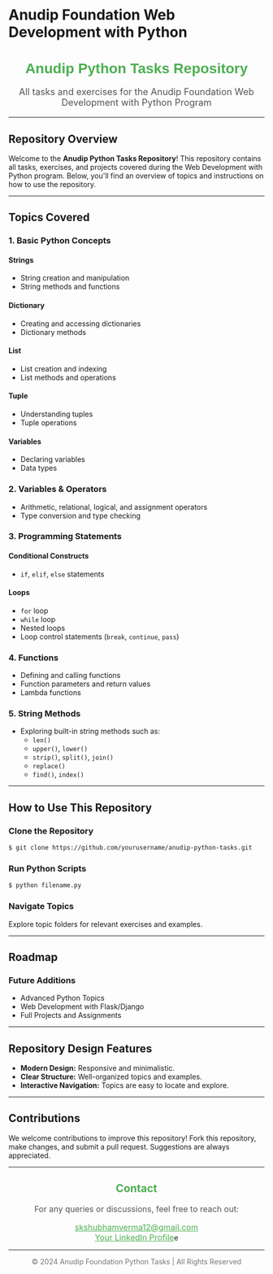 # Anudip Foundation Web Development with Python

<div align="center">

  <h1 style="font-family: 'Arial', sans-serif; color: #4CAF50;">Anudip Python Tasks Repository</h1>
  <p style="font-size: 18px; color: #555;">All tasks and exercises for the Anudip Foundation Web Development with Python Program</p>
</div>

---

## Repository Overview

Welcome to the **Anudip Python Tasks Repository**! This repository contains all tasks, exercises, and projects covered during the Web Development with Python program. Below, you'll find an overview of topics and instructions on how to use the repository.

---

## Topics Covered

### **1. Basic Python Concepts**

#### Strings
- String creation and manipulation
- String methods and functions

#### Dictionary
- Creating and accessing dictionaries
- Dictionary methods

#### List
- List creation and indexing
- List methods and operations

#### Tuple
- Understanding tuples
- Tuple operations

#### Variables
- Declaring variables
- Data types

### **2. Variables & Operators**
- Arithmetic, relational, logical, and assignment operators
- Type conversion and type checking

### **3. Programming Statements**
#### Conditional Constructs
- `if`, `elif`, `else` statements

#### Loops
- `for` loop
- `while` loop
- Nested loops
- Loop control statements (`break`, `continue`, `pass`)

### **4. Functions**
- Defining and calling functions
- Function parameters and return values
- Lambda functions

### **5. String Methods**
- Exploring built-in string methods such as:
  - `len()`
  - `upper()`, `lower()`
  - `strip()`, `split()`, `join()`
  - `replace()`
  - `find()`, `index()`

---

## How to Use This Repository

### **Clone the Repository**
```bash
$ git clone https://github.com/yourusername/anudip-python-tasks.git
```

### **Run Python Scripts**
```bash
$ python filename.py
```

### **Navigate Topics**
Explore topic folders for relevant exercises and examples.

---

## Roadmap

### Future Additions
- Advanced Python Topics
- Web Development with Flask/Django
- Full Projects and Assignments

---

## Repository Design Features

- **Modern Design:** Responsive and minimalistic.
- **Clear Structure:** Well-organized topics and examples.
- **Interactive Navigation:** Topics are easy to locate and explore.

---

## Contributions

We welcome contributions to improve this repository! Fork this repository, make changes, and submit a pull request. Suggestions are always appreciated.

---

<div align="center">
  <h2 style="color: #4CAF50;">Contact</h2>
  <p style="font-size: 16px; color: #555;">For any queries or discussions, feel free to reach out:</p>
  <a href="mailto:your.email@example.com" style="font-size: 16px; color: #4CAF50;">skshubhamverma12@gmail.com</a><br>
  <a href="https://linkedin.com/in/yourprofile" style="font-size: 16px; color: #4CAF50;">  <a href="https://linkedin.com/in/yourprofile" style="font-size: 16px; color: #4CAF50;">Your LinkedIn Profile</a>e</a>
</div>

---

<div align="center" style="font-size: 14px; color: #777;">
  © 2024 Anudip Foundation Python Tasks | All Rights Reserved
</div>

